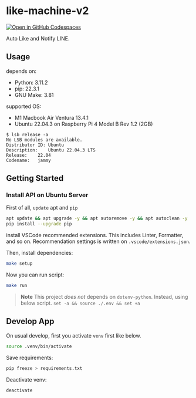 # like-machine-v2

[![Open in GitHub Codespaces](https://github.com/codespaces/badge.svg)](https://github.com/codespaces/new?hide_repo_select=true&ref=main&repo=686856069&skip_quickstart=true)

Auto Like and Notify LINE.

## Usage

depends on:
- Python: 3.11.2
- pip: 22.3.1
- GNU Make: 3.81

supported OS:
- M1 Macbook Air Ventura 13.4.1
- Ubuntu 22.04.3 on Raspberry Pi 4 Model B Rev 1.2 (2GB)

```
$ lsb_release -a
No LSB modules are available.
Distributor ID:	Ubuntu
Description:	Ubuntu 22.04.3 LTS
Release:	22.04
Codename:	jammy
```

## Getting Started

### Install API on Ubuntu Server
First of all, `update` apt and `pip`

```bash
apt update && apt upgrade -y && apt autoremove -y && apt autoclean -y
pip install --upgrade pip
```

install VSCode recommended extensions. This includes Linter, Formatter, and so on. Recommendation settings is written on `.vscode/extensions.json`.

Then, install dependencies:

```bash
make setup
```

Now you can run script:

```bash
make run
```

> **Note**
This project *does not* depends on `dotenv-python`. Instead, using below script.
> `set -a && source ./.env && set +a`


## Develop App
On usual develop, first you activate `venv` first like below.

```bash
source .venv/bin/activate
```

Save requirements:

```bash
pip freeze > requirements.txt
```

Deactivate venv:

```bash
deactivate
```
